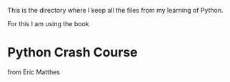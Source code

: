 This is the directory where I keep all the files from my learning of Python.

For this I am using the book
# Python Crash Course
from Eric Matthes
